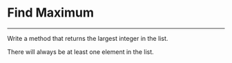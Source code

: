 # Find Maximum
<hr>
<p>Write a method that returns the largest integer in the list.</p>
<p>There will always be at least one element in the list.</p>